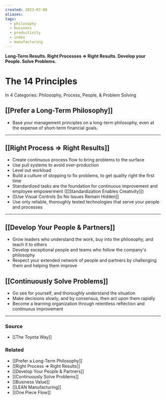 ```yaml
---
created: 2023-07-08
aliases: 
tags:
  - philosophy
  - business
  - productivity
  - index
  - manufacturing
---
```

**Long-Term Results. Right Processes ⇒ Right Results. Develop your People. Solve Problems.**

# The 14 Principles

In 4 Categories: Philosophy, Process, People, & Problem Solving

## [[Prefer a Long-Term Philosophy]]

- Base your management principles on a long-term philosophy, even at the expense of short-term financial goals.

---

## [[Right Process ⇒ Right Results]]

- Create continuous process flow to bring problems to the surface
- Use pull systems to avoid over-production
- Level out workload
- Build a culture of stopping to fix problems, to get quality right the first time
- Standardized tasks are the foundation for continuous improvement and employee empowerment ([[Standardization Enables Creativity]])
- [[Use Visual Controls So No Issues Remain Hidden]]
- Use only reliable, thoroughly tested technologies that serve your people and processes

---

## [[Develop Your People & Partners]]

- Grow leaders who understand the work, buy into the philosophy, and teach it to others
- Develop exceptional people and teams who follow the company's philosophy
- Respect your extended network of people and partners by challenging them and helping them improve

## [[Continuously Solve Problems]]

- Go see for yourself, and thoroughly understand the situation
- Make decisions slowly, and by consensus, then act upon them rapidly
- Become a learning organization through relentless reflection and continuous improvement

****
### Source
- [[The Toyota Way]]

### Related
- [[Prefer a Long-Term Philosophy]]
- [[Right Process ⇒ Right Results]]
- [[Develop Your People & Partners]]
- [[Continuously Solve Problems]]
- [[Business Value]]
- [[LEAN Manufacturing]]
- [[One Piece Flow]]